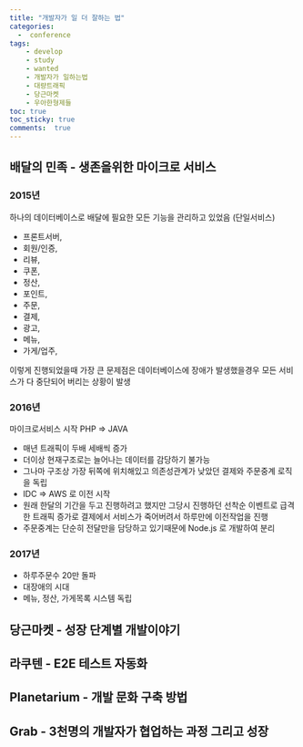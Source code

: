 ```yaml
---
title: "개발자가 일 더 잘하는 법"
categories: 
  -  conference
tags: 
    - develop
    - study
    - wanted
    - 개발자가 일하는법
    - 대량트래픽
    - 당근마켓
    - 우아한형제들
toc: true
toc_sticky: true
comments:  true
---
```


## 배달의 민족 - 생존을위한 마이크로 서비스
### 2015년
하나의 데이터베이스로 배달에 필요한 모든 기능을 관리하고 있었음  (단일서비스)
- 프론트서버,
- 회원/인증,
- 리뷰,
- 쿠폰,
- 정산,
- 포인트,
- 주문,
- 결제,
- 광고,
- 메뉴,
- 가게/업주,

이렇게 진행되었을때 가장 큰 문제점은 데이터베이스에 장애가 발생했을경우 모든 서비스가 다 중단되어 버리는 상황이 발생

### 2016년
마이크로서비스 시작 PHP => JAVA  
- 매년 트래픽이 두배 세배씩 증가
- 더이상 현재구조로는 늘어나는 데이터를 감당하기 불가능
- 그나마 구조상 가장 뒤쪽에 위치해있고 의존성관계가 낮았던 결제와 주문중계 로직을 독립
- IDC => AWS 로 이전 시작
- 원래 한달의 기간을 두고 진행하려고 했지만 그당시 진행하던 선착순 이벤트로 급격한 트래픽 증가로 결제에서 서비스가 죽어버려서 하루만에 이전작업을 진행
- 주문중계는 단순히 전달만을 담당하고 있기때문에 Node.js 로 개발하여 분리

### 2017년
- 하루주문수 20만 돌파
- 대장애의 시대
- 메뉴, 정산, 가게목록 시스템 독립


## 당근마켓 - 성장 단계별 개발이야기


## 라쿠텐 - E2E 테스트 자동화

## Planetarium - 개발 문화 구축 방법

## Grab - 3천명의 개발자가 협업하는 과정 그리고 성장
